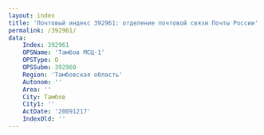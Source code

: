 ```yaml
---
layout: index
title: 'Почтовый индекс 392961: отделение почтовой связи Почты России'
permalink: /392961/
data:
    Index: 392961
    OPSName: 'Тамбов МСЦ-1'
    OPSType: О
    OPSSubm: 392960
    Region: 'Тамбовская область'
    Autonom: ''
    Area: ''
    City: Тамбов
    City1: ''
    ActDate: '20091217'
    IndexOld: ''
---
```

